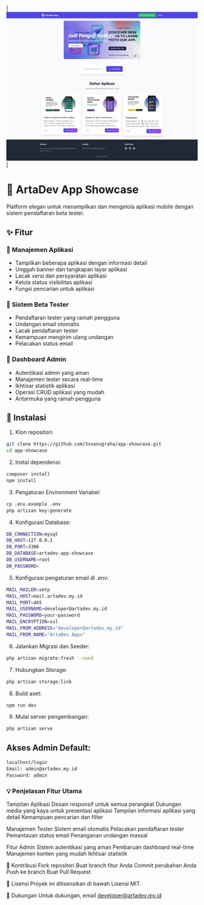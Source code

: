 | ![Desktop Home](public/scr-capture-desktop-home.png) |

# 📱 ArtaDev App Showcase

Platform elegan untuk menampilkan dan mengelola aplikasi mobile dengan sistem pendaftaran beta tester.

## ✨ Fitur

### 📱 Manajemen Aplikasi
- Tampilkan beberapa aplikasi dengan informasi detail
- Unggah banner dan tangkapan layar aplikasi
- Lacak versi dan persyaratan aplikasi
- Kelola status visibilitas aplikasi
- Fungsi pencarian untuk aplikasi

### 👥 Sistem Beta Tester
- Pendaftaran tester yang ramah pengguna
- Undangan email otomatis
- Lacak pendaftaran tester
- Kemampuan mengirim ulang undangan
- Pelacakan status email

### 🔐 Dashboard Admin
- Autentikasi admin yang aman
- Manajemen tester secara real-time
- Ikhtisar statistik aplikasi
- Operasi CRUD aplikasi yang mudah
- Antarmuka yang ramah pengguna

## 🚀 Instalasi

1. Klon repositori:
```bash
git clone https://github.com/3snanugraha/app-showcase.git
cd app-showcase
```
2. Instal dependensi:
```bash
composer install
npm install
```
3. Pengaturan Environment Variabel:
```bash
cp .env.example .env
php artisan key:generate
```
4. Konfigurasi Database:
```bash
DB_CONNECTION=mysql
DB_HOST=127.0.0.1
DB_PORT=3306
DB_DATABASE=artadev-app-showcase
DB_USERNAME=root
DB_PASSWORD=
```
5. Konfigurasi pengaturan email di .env:
```bash
MAIL_MAILER=smtp
MAIL_HOST=mail.artadev.my.id
MAIL_PORT=465
MAIL_USERNAME=developer@artadev.my.id
MAIL_PASSWORD=your-password
MAIL_ENCRYPTION=ssl
MAIL_FROM_ADDRESS="developer@artadev.my.id"
MAIL_FROM_NAME="ArtaDev Apps"
```
6. Jalankan Migrasi dan Seeder:
```bash
php artisan migrate:fresh --seed
```
7. Hubungkan Storage:
```bash
php artisan storage:link
```
8. Build aset:
```bash
npm run dev
```
9. Mulai server pengembangan:
```bash
php artisan serve
```

## Akses Admin Default:
```bash
localhost/login
Email: admin@artadev.my.id
Password: admin
```

### 💡 Penjelasan Fitur Utama
Tampilan Aplikasi
Desain responsif untuk semua perangkat
Dukungan media yang kaya untuk presentasi aplikasi
Tampilan informasi aplikasi yang detail
Kemampuan pencarian dan filter

Manajemen Tester
Sistem email otomatis
Pelacakan pendaftaran tester
Pemantauan status email
Penanganan undangan massal

Fitur Admin
Sistem autentikasi yang aman
Pembaruan dashboard real-time
Manajemen konten yang mudah
Ikhtisar statistik

🤝 Kontribusi
Fork repositori
Buat branch fitur Anda
Commit perubahan Anda
Push ke branch
Buat Pull Request

📝 Lisensi
Proyek ini dilisensikan di bawah Lisensi MIT.

🌟 Dukungan
Untuk dukungan, email developer@artadev.my.id